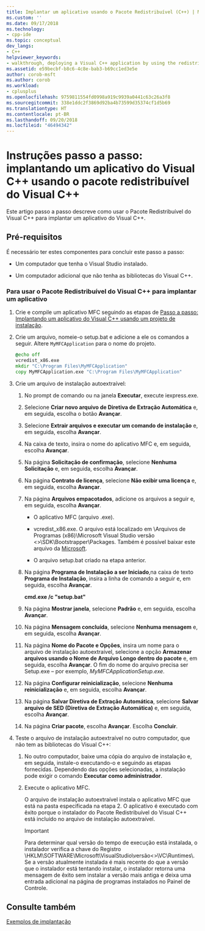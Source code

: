 ```yaml
---
title: Implantar um aplicativo usando o Pacote Redistribuível (C++) | Microsoft Docs
ms.custom: ''
ms.date: 09/17/2018
ms.technology:
- cpp-ide
ms.topic: conceptual
dev_langs:
- C++
helpviewer_keywords:
- walkthrough, deploying a Visual C++ application by using the redistributable package
ms.assetid: e59becbf-b8c6-4c8e-bab3-b69cc1ed3e5e
author: corob-msft
ms.author: corob
ms.workload:
- cplusplus
ms.openlocfilehash: 9759811554fd0998a919c9939a0441c63c26a3f8
ms.sourcegitcommit: 338e1ddc2f3869d92ba4b73599d35374cf1d5b69
ms.translationtype: HT
ms.contentlocale: pt-BR
ms.lasthandoff: 09/20/2018
ms.locfileid: "46494342"
---
```

# <a name="walkthrough-deploying-a-visual-c-application-by-using-the-visual-c-redistributable-package"></a>Instruções passo a passo: implantando um aplicativo do Visual C++ usando o pacote redistribuível do Visual C++

Este artigo passo a passo descreve como usar o Pacote Redistribuível do Visual C++ para implantar um aplicativo do Visual C++.

## <a name="prerequisites"></a>Pré-requisitos

É necessário ter estes componentes para concluir este passo a passo:

- Um computador que tenha o Visual Studio instalado.

- Um computador adicional que não tenha as bibliotecas do Visual C++.

### <a name="to-use-the-visual-c-redistributable-package-to-deploy-an-application"></a>Para usar o Pacote Redistribuível do Visual C++ para implantar um aplicativo

1.  Crie e compile um aplicativo MFC seguindo as etapas de [Passo a passo: Implantando um aplicativo do Visual C++ usando um projeto de instalação](walkthrough-deploying-a-visual-cpp-application-by-using-a-setup-project.md).

1. Crie um arquivo, nomeie-o setup.bat e adicione a ele os comandos a seguir. Altere `MyMFCApplication` para o nome do projeto.

    ```cmd
    @echo off
    vcredist_x86.exe
    mkdir "C:\Program Files\MyMFCApplication"
    copy MyMFCApplication.exe "C:\Program Files\MyMFCApplication"
    ```

1. Crie um arquivo de instalação autoextraível:

   1. No prompt de comando ou na janela **Executar**, execute iexpress.exe.

   1. Selecione **Criar novo arquivo de Diretiva de Extração Automática** e, em seguida, escolha o botão **Avançar**.

   1. Selecione **Extrair arquivos e executar um comando de instalação** e, em seguida, escolha **Avançar**.

   1. Na caixa de texto, insira o nome do aplicativo MFC e, em seguida, escolha **Avançar**.

   1. Na página **Solicitação de confirmação**, selecione **Nenhuma Solicitação** e, em seguida, escolha **Avançar**.

   1. Na página **Contrato de licença**, selecione **Não exibir uma licença** e, em seguida, escolha **Avançar**.

   1. Na página **Arquivos empacotados**, adicione os arquivos a seguir e, em seguida, escolha **Avançar**.

      - O aplicativo MFC (arquivo .exe).

      - vcredist_x86.exe. O arquivo está localizado em \Arquivos de Programas (x86)\Microsoft Visual Studio versão \<>\SDK\Bootstrapper\Packages\. Também é possível baixar este arquivo da [Microsoft](https://www.microsoft.com/download/confirmation.aspx?id=5555).

      - O arquivo setup.bat criado na etapa anterior.

   1. Na página **Programa de Instalação a ser Iniciado**,na caixa de texto **Programa de Instalação**, insira a linha de comando a seguir e, em seguida, escolha **Avançar**.

      **cmd.exe /c "setup.bat"**

   1. Na página **Mostrar janela**, selecione **Padrão** e, em seguida, escolha **Avançar**.

   1. Na página **Mensagem concluída**, selecione **Nenhuma mensagem** e, em seguida, escolha **Avançar**.

   1. Na página **Nome do Pacote e Opções**, insira um nome para o arquivo de instalação autoextraível, selecione a opção **Armazenar arquivos usando o Nome de Arquivo Longo dentro do pacote** e, em seguida, escolha **Avançar**. O fim do nome do arquivo precisa ser Setup.exe – por exemplo, *MyMFCApplicationSetup.exe*.

   1. Na página **Configurar reinicialização**, selecione **Nenhuma reinicialização** e, em seguida, escolha **Avançar**.

   1. Na página **Salvar Diretiva de Extração Automática**, selecione **Salvar arquivo de SED (Diretiva de Extração Automática)** e, em seguida, escolha **Avançar**.

   1. Na página **Criar pacote**, escolha **Avançar**. Escolha **Concluir**.

1. Teste o arquivo de instalação autoextraível no outro computador, que não tem as bibliotecas do Visual C++:

   1. No outro computador, baixe uma cópia do arquivo de instalação e, em seguida, instale-o executando-o e seguindo as etapas fornecidas. Dependendo das opções selecionadas, a instalação pode exigir o comando **Executar como administrador**.

   1. Execute o aplicativo MFC.

      O arquivo de instalação autoextraível instala o aplicativo MFC que está na pasta especificada na etapa 2. O aplicativo é executado com êxito porque o instalador do Pacote Redistribuível do Visual C++ está incluído no arquivo de instalação autoextraível.

      > [!IMPORTANT]
      > Para determinar qual versão do tempo de execução está instalada, o instalador verifica a chave do Registro \HKLM\SOFTWARE\Microsoft\VisualStudio\\versão\<>\VC\Runtimes\\<platform>. Se a versão atualmente instalada é mais recente do que a versão que o instalador está tentando instalar, o instalador retorna uma mensagem de êxito sem instalar a versão mais antiga e deixa uma entrada adicional na página de programas instalados no Painel de Controle.

## <a name="see-also"></a>Consulte também

[Exemplos de implantação](deployment-examples.md)<br/>
